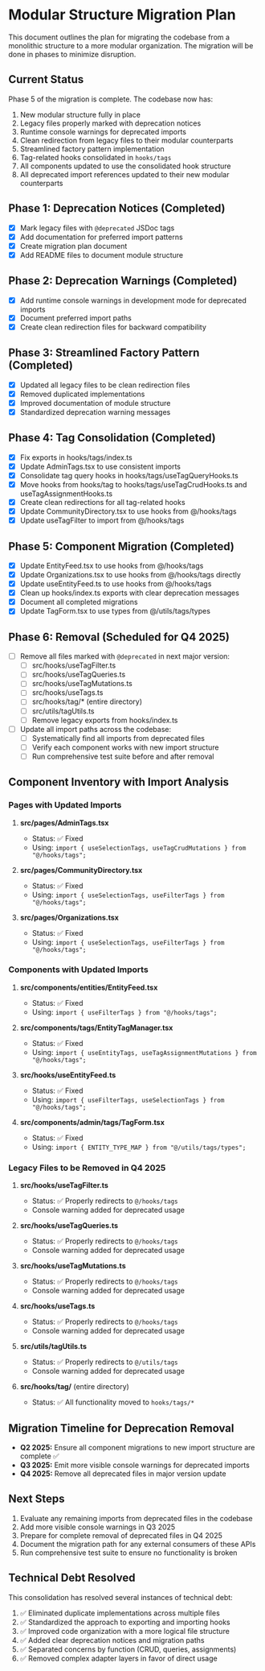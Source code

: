 
# Modular Structure Migration Plan

This document outlines the plan for migrating the codebase from a monolithic structure to a more modular organization. The migration will be done in phases to minimize disruption.

## Current Status

Phase 5 of the migration is complete. The codebase now has:

1. New modular structure fully in place
2. Legacy files properly marked with deprecation notices 
3. Runtime console warnings for deprecated imports
4. Clean redirection from legacy files to their modular counterparts
5. Streamlined factory pattern implementation
6. Tag-related hooks consolidated in `hooks/tags`
7. All components updated to use the consolidated hook structure
8. All deprecated import references updated to their new modular counterparts

## Phase 1: Deprecation Notices (Completed)

- [x] Mark legacy files with `@deprecated` JSDoc tags
- [x] Add documentation for preferred import patterns
- [x] Create migration plan document
- [x] Add README files to document module structure

## Phase 2: Deprecation Warnings (Completed)

- [x] Add runtime console warnings in development mode for deprecated imports
- [x] Document preferred import paths
- [x] Create clean redirection files for backward compatibility

## Phase 3: Streamlined Factory Pattern (Completed)

- [x] Updated all legacy files to be clean redirection files
- [x] Removed duplicated implementations 
- [x] Improved documentation of module structure
- [x] Standardized deprecation warning messages

## Phase 4: Tag Consolidation (Completed)

- [x] Fix exports in hooks/tags/index.ts
- [x] Update AdminTags.tsx to use consistent imports
- [x] Consolidate tag query hooks in hooks/tags/useTagQueryHooks.ts
- [x] Move hooks from hooks/tag to hooks/tags/useTagCrudHooks.ts and useTagAssignmentHooks.ts
- [x] Create clean redirections for all tag-related hooks
- [x] Update CommunityDirectory.tsx to use hooks from @/hooks/tags
- [x] Update useTagFilter to import from @/hooks/tags

## Phase 5: Component Migration (Completed)

- [x] Update EntityFeed.tsx to use hooks from @/hooks/tags
- [x] Update Organizations.tsx to use hooks from @/hooks/tags directly
- [x] Update useEntityFeed.ts to use hooks from @/hooks/tags
- [x] Clean up hooks/index.ts exports with clear deprecation messages
- [x] Document all completed migrations
- [x] Update TagForm.tsx to use types from @/utils/tags/types

## Phase 6: Removal (Scheduled for Q4 2025)

- [ ] Remove all files marked with `@deprecated` in next major version:
  - [ ] src/hooks/useTagFilter.ts
  - [ ] src/hooks/useTagQueries.ts
  - [ ] src/hooks/useTagMutations.ts
  - [ ] src/hooks/useTags.ts
  - [ ] src/hooks/tag/* (entire directory)
  - [ ] src/utils/tagUtils.ts
  - [ ] Remove legacy exports from hooks/index.ts

- [ ] Update all import paths across the codebase:
  - [ ] Systematically find all imports from deprecated files
  - [ ] Verify each component works with new import structure
  - [ ] Run comprehensive test suite before and after removal

## Component Inventory with Import Analysis

### Pages with Updated Imports

1. **src/pages/AdminTags.tsx**
   - Status: ✅ Fixed
   - Using: `import { useSelectionTags, useTagCrudMutations } from "@/hooks/tags";`

2. **src/pages/CommunityDirectory.tsx**
   - Status: ✅ Fixed
   - Using: `import { useSelectionTags, useFilterTags } from "@/hooks/tags";`

3. **src/pages/Organizations.tsx**
   - Status: ✅ Fixed
   - Using: `import { useSelectionTags, useFilterTags } from "@/hooks/tags";`

### Components with Updated Imports

1. **src/components/entities/EntityFeed.tsx**
   - Status: ✅ Fixed
   - Using: `import { useFilterTags } from "@/hooks/tags";`

2. **src/components/tags/EntityTagManager.tsx**
   - Status: ✅ Fixed
   - Using: `import { useEntityTags, useTagAssignmentMutations } from "@/hooks/tags";`

3. **src/hooks/useEntityFeed.ts**
   - Status: ✅ Fixed
   - Using: `import { useFilterTags, useSelectionTags } from "@/hooks/tags";`

4. **src/components/admin/tags/TagForm.tsx**
   - Status: ✅ Fixed
   - Using: `import { ENTITY_TYPE_MAP } from "@/utils/tags/types";`

### Legacy Files to be Removed in Q4 2025

1. **src/hooks/useTagFilter.ts**
   - Status: ✅ Properly redirects to `@/hooks/tags`
   - Console warning added for deprecated usage

2. **src/hooks/useTagQueries.ts**
   - Status: ✅ Properly redirects to `@/hooks/tags`
   - Console warning added for deprecated usage

3. **src/hooks/useTagMutations.ts**
   - Status: ✅ Properly redirects to `@/hooks/tags`
   - Console warning added for deprecated usage

4. **src/hooks/useTags.ts**
   - Status: ✅ Properly redirects to `@/hooks/tags`
   - Console warning added for deprecated usage

5. **src/utils/tagUtils.ts**
   - Status: ✅ Properly redirects to `@/utils/tags`
   - Console warning added for deprecated usage

6. **src/hooks/tag/** (entire directory)
   - Status: ✅ All functionality moved to `hooks/tags/*`

## Migration Timeline for Deprecation Removal

- **Q2 2025:** Ensure all component migrations to new import structure are complete ✅
- **Q3 2025:** Emit more visible console warnings for deprecated imports
- **Q4 2025:** Remove all deprecated files in major version update

## Next Steps

1. Evaluate any remaining imports from deprecated files in the codebase
2. Add more visible console warnings in Q3 2025
3. Prepare for complete removal of deprecated files in Q4 2025
4. Document the migration path for any external consumers of these APIs
5. Run comprehensive test suite to ensure no functionality is broken

## Technical Debt Resolved

This consolidation has resolved several instances of technical debt:
1. ✅ Eliminated duplicate implementations across multiple files
2. ✅ Standardized the approach to exporting and importing hooks
3. ✅ Improved code organization with a more logical file structure
4. ✅ Added clear deprecation notices and migration paths
5. ✅ Separated concerns by function (CRUD, queries, assignments)
6. ✅ Removed complex adapter layers in favor of direct usage

